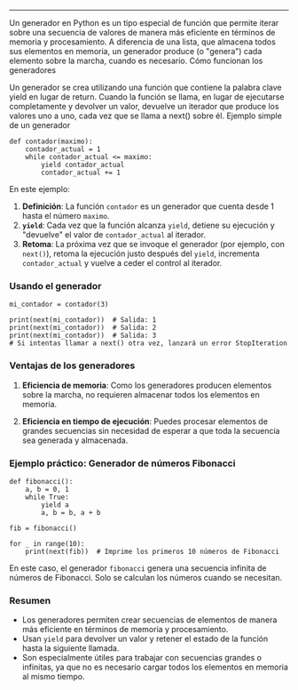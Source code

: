 ____
Un generador en Python es un tipo especial de función que permite iterar sobre una secuencia de valores de manera más eficiente en términos de memoria y procesamiento. A diferencia de una lista, que almacena todos sus elementos en memoria, un generador produce (o "genera") cada elemento sobre la marcha, cuando es necesario.
Cómo funcionan los generadores

Un generador se crea utilizando una función que contiene la palabra clave yield en lugar de return. Cuando la función se llama, en lugar de ejecutarse completamente y devolver un valor, devuelve un iterador que produce los valores uno a uno, cada vez que se llama a next() sobre él.
Ejemplo simple de un generador

```
def contador(maximo):
    contador_actual = 1
    while contador_actual <= maximo:
        yield contador_actual
        contador_actual += 1
```

En este ejemplo:

1. **Definición**: La función `contador` es un generador que cuenta desde 1 hasta el número `maximo`.
2. **`yield`**: Cada vez que la función alcanza `yield`, detiene su ejecución y "devuelve" el valor de `contador_actual` al iterador.
3. **Retoma**: La próxima vez que se invoque el generador (por ejemplo, con `next()`), retoma la ejecución justo después del `yield`, incrementa `contador_actual` y vuelve a ceder el control al iterador.

### Usando el generador

```
mi_contador = contador(3)

print(next(mi_contador))  # Salida: 1
print(next(mi_contador))  # Salida: 2
print(next(mi_contador))  # Salida: 3
# Si intentas llamar a next() otra vez, lanzará un error StopIteration
```

### Ventajas de los generadores

1. **Eficiencia de memoria**: Como los generadores producen elementos sobre la marcha, no requieren almacenar todos los elementos en memoria.
    
2. **Eficiencia en tiempo de ejecución**: Puedes procesar elementos de grandes secuencias sin necesidad de esperar a que toda la secuencia sea generada y almacenada.
    

### Ejemplo práctico: Generador de números Fibonacci

```
def fibonacci():
    a, b = 0, 1
    while True:
        yield a
        a, b = b, a + b

fib = fibonacci()

for _ in range(10):
    print(next(fib))  # Imprime los primeros 10 números de Fibonacci
```

En este caso, el generador `fibonacci` genera una secuencia infinita de números de Fibonacci. Solo se calculan los números cuando se necesitan.

### Resumen

- Los generadores permiten crear secuencias de elementos de manera más eficiente en términos de memoria y procesamiento.
- Usan `yield` para devolver un valor y retener el estado de la función hasta la siguiente llamada.
- Son especialmente útiles para trabajar con secuencias grandes o infinitas, ya que no es necesario cargar todos los elementos en memoria al mismo tiempo.